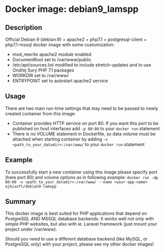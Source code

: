 # Docker image: debian9_lamspp

## Description

Official Debian 9 (debian:9) + apache2 + php7.1 + postgresql-client + php7.1-mssql docker image with some customization:
* mod_rewrite apache2 module enabled
* DocumentRoot set to /var/www/public
* /etc/apt/sources.list modified to include stretch-updates and to use Ondřej Surý PHP 7.1 packages
* WORKDIR set to /var/www/
* ENTRYPOINT set to autostart apache2 service

## Usage

There are two main run-time settings that may need to be passed to newly created container from this image:
* Container provides HTTP service on port 80. If you want this port to be published on host interfaces add `-p 80:80` to your `docker run` statement
* There is no VOLUME statement in Dockerfile, so data volume must be attached when starting container by adding `-v <path_to_your_datadir>:/var/www/` to your `docker run` statement

## Example

To successfully start a new container using this image please specify port (here port 80) and volume options as in following example:
`docker run -dp 80:80 -v <path_to_your_datadir>:/var/www/ --name <your-app-name> ajbisoft/debian9-lamspp`

## Summary

This docker image is best suited for PHP applications that depend on PostgreSQL AND MSSQL database backends. It works well not only with simple PHP websites, but also with ie. Laravel framework (just mount your project under /var/www).

Should you need to use a different database backend (like MySQL, or PostgreSQL only) with your project, please see my other docker images!
